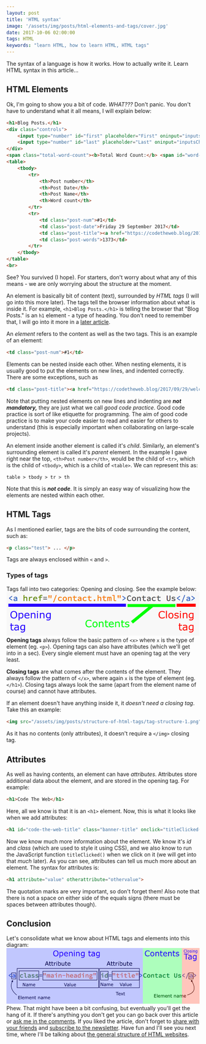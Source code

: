 ```yaml
---
layout: post
title: 'HTML syntax'
image: '/assets/img/posts/html-elements-and-tags/cover.jpg'
date: 2017-10-06 02:00:00
tags: HTML
keywords: "learn HTML, how to learn HTML, HTML tags"
---
```

The syntax of a language is how it works. How to actually write it. Learn HTML syntax in this article...

## HTML Elements
Ok, I'm going to show you a bit of code. *WHAT???* Don't panic. You don't have to understand what it all means, I will explain below:
```HTML
<h1>Blog Posts.</h1>
<div class="controls">
    <input type="number" id="first" placeholder="First" oninput="inputsChanged()">
    <input type="number" id="last" placeholder="Last" oninput="inputsChanged()">
</div>
<span class="total-word-count"><b>Total Word Count:</b> <span id="word-count">0000</span></span>
<table>
    <tbody>
        <tr>
            <th>Post number</th>
            <th>Post Date</th>
            <th>Post Name</th>
            <th>Word count</th>
        </tr>
        <tr>
            <td class="post-num">#1</td>
            <td class="post-date">Friday 29 September 2017</td>
            <td class="post-title"><a href="https://codetheweb.blog/2017/09/29/welcome/" target="_blank">Welcome to Code The Web!</a></td>
            <td class="post-words">1373</td>
        </tr>
    </tbody>
</table>
<br>
```
See? You survived (I hope). For starters, don't worry about what any of this means - we are only worrying about the structure at the moment.

An element is basically bit of content (text), surrounded by *HTML tags* (I will go into this more later). The tags tell the browser information about what is inside it. For example, `<h1>Blog Posts.</h1>` is telling the browser that "Blog Posts." is an `h1` element - a type of heading. You don't need to remember that, I will go into it more in a [later article][newsletter].

An *element* refers to the content as well as the two tags. This is an example of an element:
```HTML
<td class="post-num">#1</td>
```
Elements can be nested inside each other. When nesting elements, it is usually good to put the elements on new lines, and indented correctly. There are some exceptions, such as
```HTML
<td class="post-title"><a href="https://codetheweb.blog/2017/09/29/welcome/" target="_blank">Welcome to Code The Web!</a></td>
```
Note that putting nested elements on new lines and indenting are _**not mandatory,**_ they are just what we call *good code practice*. Good code practice is sort of like etiquette for programming. The aim of good code practice is to make your code easier to read and easier for others to understand (this is especially important when collaborating on large-scale projects).

An element inside another element is called it's *child*. Similarly, an element's surrounding element is called it's *parent* element. In the example I gave right near the top, `<th>Post number</th>`, would be the child of `<tr>`, which is the child of `<tbody>`, which is a child of `<table>`. We can represent this as:
```
table > tbody > tr > th
```
Note that this is _**not code**_. It is simply an easy way of visualizing how the elements are nested within each other.

## HTML Tags
As I mentioned earlier, tags are the bits of code surrounding the content, such as:
```HTML
<p class="test"> ... </p>
```
Tags are always enclosed within `<` and `>`.

### Types of tags
Tags fall into two categories: Opening and closing.
See the example below:
![Opening tag: <a href="/contact.html"> | Contents: Contact Us | Closing tag:</a>][tag-structure-1]
**Opening tags** always follow the basic pattern of `<x>` where `x` is the type of element (eg. `<p>`). Opening tags can also have attributes (which we'll get into in a sec). Every single element must have an opening tag at the very least.

**Closing tags** are what comes after the contents of the element. They always follow the pattern of `</x>`, where again `x` is the type of element (eg. `</h1>`). Closing tags always look the same (apart from the element name of course) and cannot have attributes.

If an element doesn't have anything inside it, it *doesn't need a closing tag*. Take this an example:
```HTML
<img src="/assets/img/posts/structure-of-html-tags/tag-structure-1.png">
```
As it has no contents (only attributes), it doesn't require a `</img>` closing tag.

## Attributes
As well as having contents, an element can have *attributes*. Attributes store additional data about the element, and are stored in the opening tag. For example:
```HTML
<h1>Code The Web</h1>
```
Here, all we know is that it is an `<h1>` element. Now, this is what it looks like when we add attributes:
```HTML
<h1 id="code-the-web-title" class="banner-title" onclick="titleClicked()">Code The Web</h1>
```
Now we know much more information about the element. We know it's *id* and *class* (which are used to style it using CSS), and we also know to run the JavaScript function `titleClicked()` when we click on it (we will get into that *much* later). As you can see, attributes can tell us much more about an element. The syntax for attributes is:
```HTML
<h1 attribute="value" otherattribute="othervalue">
```
The quotation marks are very important, so don't forget them! Also note that there is not a space on either side of the equals signs (there must be spaces between attributes though).

## Conclusion
Let's consolidate what we know about HTML tags and elements into this diagram:
![A diagram of the sections of and HTML element][tag-structure-2]
Phew. That might have been a bit confusing, but eventually you'll get the hang of it. If there's anything you don't get you can go back over this article or [ask me in the comments][comments]. If you liked the article, don't forget to [share with your friends][share] and [subscribe to the newsletter][newsletter]. Have fun and I'll see you next time, where I'll be talking about [the general structure of HTML websites][newsletter].


[learn-web-development]: /2017/10/04/how-to-learn-web-development/
[tag-structure-1]: /assets/img/posts/html-elements-and-tags/tag-structure-1.png
[tag-structure-2]: /assets/img/posts/html-elements-and-tags/tag-structure-2.png
[share]: {{site.share}}
[comments]: {{site.comments}}
[newsletter]: {{site.newsletter}}
